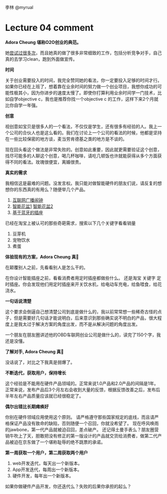 李林 @myrual

# Lecture 04 comment

**Adora Cheung 堪称O2O创业的典范。**

她[尝试过很多次](http://genius.com/4934774)，而且她真的做了很多非常细致的工作，包括分析竞争对手，自己真的去学习clean，跑到外面做宣传。

**时间**

关于创业需要投入的时间，我完全赞同她的看法，你一定要投入足够的时间才行。 如果你已经在上班了，想着靠在业余时间的努力做一个创业项目，我想你成功的可能性极其小，因为你进步的速度太慢了。即使你打算利用业余时间学一门技术，比如自学objective c，我也是推荐你找一个objective c 的工作，这样下来2个月就比你自学一年强。

**创意**

视创意如宝贝是很多人的一个看法，不仅仅是学生，还有很多有经验的人。我上一个公司的合伙人也是这么看的。我们在讨论上一个公司的看法的时候，他都是坚持在一些比较保密的地方谈，麦当劳肯德基之类的地方是不谈的。 

现在回头看这个做法是非常失败的。创意如此重要，因此就更需要验证这个创意，找尽可能多的人聊这个创意，喝几杯咖啡，请吃几顿饭也许就能获得从多个方面获得不同的看法。玫瑰很便宜，离婚很贵。 

**真实的需求**

我相信这是最难的问题。没发言权。我只能对做智能硬件的朋友们说，请反复的想想你的东西真的有用么？随便举几个产品。

1.  [互联网广播闹钟](http://www.momoda.com/)
2.  [智能花盆1](http://z.jd.com/project/details/6839.html)
    [智能花盆2](http://z.jd.com/project/details/6075.html)
3.  [基于蓝牙的插座](http://www.consmart.cn/cpxq.php?bm=web_cpzx&bid=5&id=8)

已经在淘宝上被认可的那些奇葩需求，搜索以下几个关键字看看销量

1. 豆芽机
2. 宠物饮水
3. 煮蛋

**体验现有的方案，Adora Cheung 真🐂**

在颠覆别人之前，先看看别人是怎么干的。 

在你设计智能插座之前，看看消费者用定时插座都做些什么。 还是淘宝 关键字 定时插座。你会发现他们用定时插座来开关饮水机，给电动车充电，给鱼喂食，给花浇水。

**一句话说清楚**

这个要求会倒逼自己想清楚公司到底是做什么的，我以前常常想一些稀奇古怪的点子，但是需要好几句话才能说明白，后来意识到那些确实说不明白的产品，很大程度上是我太过于解决方案的角度出发，而不是从解决问题的角度出发。


一个朋友在朋友圈讲述他的OBD车联网创业公司是做什么的，读完了150个字，我还是没懂。

**了解对手, Adora Cheung 真🐂**

没话说了，对比之下我真是弱爆了。

**不断迭代，获取用户，保持增长**

这个经验是不能用在硬件产品领域的。正常来说1.0产品和2.0产品的间隔是1年。正常来说，发布产品后3个月左右会收到大量的反馈，根据反馈改善之后，发布后半年左右产品质量应该就已经很稳定了。

**偶尔出错比长期瘫痪好**

你别在硬件领域应用使用这个原则。 请严格遵守那些国家规定的底线，而且请严格保证产品没有致命的缺陷，否则随便一个召回，你就没希望了。 现在呼风唤雨的jawbone，第一代产品就被迫召回，差点破产。 还记得土曼手表么？朋友圈营销牛吹上了天，胆敢把没有修正的第一版设计的产品就交货给消费者，做第二代产品被迫在京东做了一个堪称耻辱的绝不跳票的承诺。

**第一周获取一个用户，第二周获取两个用户**

1.  web开发迭代，每天出一个新版本。
2.  App开发迭代，每周出一个新版本。
3.  硬件开发，每年出一个新版本。

如果你做硬件产品开发，你还迭代么？失败的后果你承担的起么？
